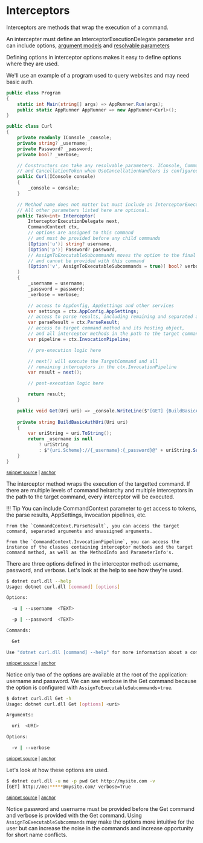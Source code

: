 # Interceptors

Interceptors are methods that wrap the execution of a command.

An intercepter must define an InterceptorExecutionDelegate parameter and can include options, 
[argument models](../Arguments/argument-models.md) and [resolvable parameters](../Extensibility/parameter-resolvers.md)

Defining options in interceptor options makes it easy to define options where they are used.

We'll use an example of a program used to query websites and may need basic auth.

<!-- snippet: getting-started-500-interceptors -->
<a id='snippet-getting-started-500-interceptors'></a>
```c#
public class Program
{
    static int Main(string[] args) => AppRunner.Run(args);
    public static AppRunner AppRunner => new AppRunner<Curl>();
}

public class Curl
{
    private readonly IConsole _console;
    private string? _username;
    private Password? _password;
    private bool? _verbose;

    // Constructors can take any resolvable parameters. IConsole, CommandContext, 
    // and CancellationToken when UseCancellationHandlers is configured.
    public Curl(IConsole console)
    {
        _console = console;
    }

    // Method name does not matter but must include an InterceptorExecutionDelegate parameter.
    // All other parameters listed here are optional.
    public Task<int> Interceptor(
        InterceptorExecutionDelegate next, 
        CommandContext ctx,
        // options are assigned to this command
        // and must be provided before any child commands
        [Option('u')] string? username,
        [Option('p')] Password? password,
        // AssignToExecutableSubcommands moves the option to the final commands
        // and cannot be provided with this command
        [Option('v', AssignToExecutableSubcommands = true)] bool? verbose
    )
    {
        _username = username;
        _password = password;
        _verbose = verbose;

        // access to AppConfig, AppSettings and other services
        var settings = ctx.AppConfig.AppSettings;
        // access to parse results, including remaining and separated arguments 
        var parseResult = ctx.ParseResult;
        // access to target command method and its hosting object,
        // and all interceptor methods in the path to the target command.
        var pipeline = ctx.InvocationPipeline;

        // pre-execution logic here

        // next() will execute the TargetCommand and all
        // remaining interceptors in the ctx.InvocationPipeline
        var result = next();

        // post-execution logic here

        return result;
    }

    public void Get(Uri uri) => _console.WriteLine($"[GET] {BuildBasicAuthUri(uri)} verbose={_verbose}");
    
    private string BuildBasicAuthUri(Uri uri)
    {
        var uriString = uri.ToString();
        return _username is null
            ? uriString
            : $"{uri.Scheme}://{_username}:{_password}@" + uriString.Substring(uri.Scheme.Length + 3);
    }
}
```
<sup><a href='https://github.com/bilal-fazlani/commanddotnet/blob/master/CommandDotNet.DocExamples/GettingStarted/Getting_Started_500_Interceptors.cs#L10-L78' title='Snippet source file'>snippet source</a> | <a href='#snippet-getting-started-500-interceptors' title='Start of snippet'>anchor</a></sup>
<!-- endSnippet -->

The interceptor method wraps the execution of the targetted command. 
If there are multiple levels of command heirarchy and multiple interceptors in the path to the target command, every interceptor will be executed.

!!! Tip
    You can include CommandContext parameter to get access to tokens, the parse results, AppSettings, invocation pipelines, etc.

    From the `CommandContext.ParseResult`, you can access the target command, separated arguments and unassigned arguments.

    From the `CommandContext.InvocationPipeline`, you can access the instance of the classes containing interceptor methods and the target command method, as well as the MethodInfo and ParameterInfo's.

There are three options defined in the interceptor method: username, password, and verbose.  Let's look at the help to see how they're used.

<!-- snippet: getting-started-500-interceptors-help -->
<a id='snippet-getting-started-500-interceptors-help'></a>
```bash
$ dotnet curl.dll --help
Usage: dotnet curl.dll [command] [options]

Options:

  -u | --username  <TEXT>

  -p | --password  <TEXT>

Commands:

  Get

Use "dotnet curl.dll [command] --help" for more information about a command.
```
<sup><a href='https://github.com/bilal-fazlani/commanddotnet/blob/master/CommandDotNet.DocExamples/BashSnippets/getting-started-500-interceptors-help.bash#L1-L16' title='Snippet source file'>snippet source</a> | <a href='#snippet-getting-started-500-interceptors-help' title='Start of snippet'>anchor</a></sup>
<!-- endSnippet -->

Notice only two of the options are available at the root of the application: username and password. We can see verbose in the Get command because the option is configured with `AssignToExecutableSubcommands=true`.

<!-- snippet: getting-started-500-interceptors-get-help -->
<a id='snippet-getting-started-500-interceptors-get-help'></a>
```bash
$ dotnet curl.dll Get -h
Usage: dotnet curl.dll Get [options] <uri>

Arguments:

  uri  <URI>

Options:

  -v | --verbose
```
<sup><a href='https://github.com/bilal-fazlani/commanddotnet/blob/master/CommandDotNet.DocExamples/BashSnippets/getting-started-500-interceptors-get-help.bash#L1-L12' title='Snippet source file'>snippet source</a> | <a href='#snippet-getting-started-500-interceptors-get-help' title='Start of snippet'>anchor</a></sup>
<!-- endSnippet -->

Let's look at how these options are used.

<!-- snippet: getting-started-500-interceptors-get -->
<a id='snippet-getting-started-500-interceptors-get'></a>
```bash
$ dotnet curl.dll -u me -p pwd Get http://mysite.com -v
[GET] http://me:*****@mysite.com/ verbose=True
```
<sup><a href='https://github.com/bilal-fazlani/commanddotnet/blob/master/CommandDotNet.DocExamples/BashSnippets/getting-started-500-interceptors-get.bash#L1-L4' title='Snippet source file'>snippet source</a> | <a href='#snippet-getting-started-500-interceptors-get' title='Start of snippet'>anchor</a></sup>
<!-- endSnippet -->

Notice password and username must be provided before the Get command and verbose is provided with the Get command.  Using `AssignToExecutableSubcommands` may make the options more intuitive for the user but can increase the noise in the commands and increase opportunity for short name conflicts.
